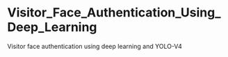 # Visitor_Face_Authentication_Using_Deep_Learning
Visitor face authentication using deep learning and  YOLO-V4

